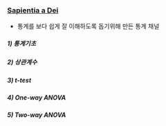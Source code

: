 ### [Sapientia a Dei](https://www.youtube.com/channel/UCnN2E8RCEuKi-WLBrd0Nu1A)
- 통계를 보다 쉽게 잘 이해하도록 돕기위해 만든 통계 채널

##### 1) 통계기초
##### 2) 상관계수
##### 3) t-test
##### 4) One-way ANOVA
##### 5) Two-way ANOVA


